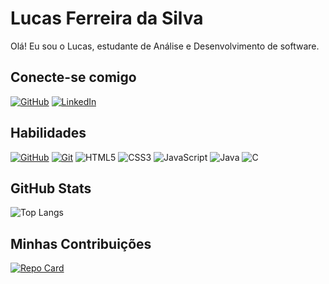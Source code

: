 # Lucas Ferreira da Silva
Olá! Eu sou o Lucas, estudante de Análise e Desenvolvimento de software.

## Conecte-se comigo
[![GitHub](https://img.shields.io/badge/GitHub-ab9?style=for-the-badge&logo=github&logoColor=black)](https://github.com/Lucasgyn94)
[![LinkedIn](https://img.shields.io/badge/LinkedIn-ab9?style=for-the-badge&logo=linkedin&logoColor=0E76A8)](https://www.linkedin.com/in/lucas-ferreira-55053412a/)


## Habilidades
[![GitHub](https://img.shields.io/badge/GitHub-ab9?style=for-the-badge&logo=github&logoColor=black)](https://docs.github.com/)
[![Git](https://img.shields.io/badge/Git-ab9?style=for-the-badge&logo=git&logoColor=black)](https://git-scm.com/doc)
![HTML5](https://img.shields.io/badge/HTML-ab9?style=for-the-badge&logo=html5)
![CSS3](https://img.shields.io/badge/CSS3-ab9?style=for-the-badge&logo=css3&logoColor=264CE4)
![JavaScript](https://img.shields.io/badge/JavaScript-ab9?style=for-the-badge&logo=javascript)
![Java](https://img.shields.io/badge/Java-ab9?style=for-the-badge&logo=java)
![C](https://img.shields.io/badge/C-ab9?style=for-the-badge&logo=c&logoColor=blue)



## GitHub Stats
![Top Langs](https://github-readme-stats-git-masterrstaa-rickstaa.vercel.app/api/top-langs/?username=lucasgyn94&layout=compact&bg_color=ab9&border_color=30A3DC&title_color=black&text_color=black)

## Minhas Contribuições
[![Repo Card](https://github-readme-stats.vercel.app/api/pin/?username=lucasgyn94&repo=dio-lab-open-source&bg_color=ab9&border_color=30A3DC&show_icons=true&icon_color=blackC&title_color=black&text_color=black)](https://github.com/Lucasgyn94/dio-lab-open-source)
